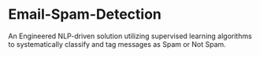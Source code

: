 # Email-Spam-Detection
An Engineered NLP-driven solution utilizing supervised learning algorithms to systematically classify and tag messages as Spam or Not Spam.
